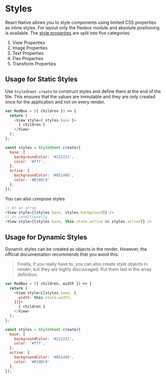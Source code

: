# Styles

React Native allows you to style components using limited CSS properties as inline styles. For layout only the flexbox module and absolute positioning is available. The [style properties](https://facebook.github.io/react-native/releases/next/docs/style.html#supported-properties) are split into five categories:

1. View Properties
2. Image Properties
3. Text Properties
4. Flex Properties
5. Transform Properties

## Usage for Static Styles

Use `StyleSheet.create` to construct styles and define them at the end of the file. This ensures that the values are immutable and they are only created once for the application and not on every render.

```js
var RedBox = ({ children }) => {
  return (
    <View style={ styles.base }>
      { children }
    </View>
  );
};

const styles = StyleSheet.create({
  base: {
    backgroundColor: '#222222',
    color: '#fff',
  },
  active: {
    backgroundColor: '#85144b',
    color: '#B10DC9'
  },
});
```

You can also compose styles

```js
// As an array
<View style={[styles.base, styles.background]} />
// or conditionally
<View style={[styles.base, this.state.active && styles.active]} />
```


## Usage for Dynamic Styles
Dynamic styles can be created as objects in the render. However, the official documentation recommends that you avoid this:

> Finally, if you really have to, you can also create style objects in render, but they are highly discouraged. Put them last in the array definition.

```js
var RedBox = ({ children, width }) => {
  return (
    <View style={[styles.base, {
      width: this.state.width,
    }]}>
      { children }
    </View>
  );
};

const styles = StyleSheet.create({
  base: {
    backgroundColor: '#222222',
    color: '#fff',
  },
  active: {
    backgroundColor: '#85144b',
    color: '#B10DC9'
  },
});
```
